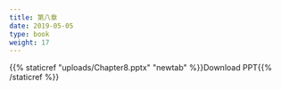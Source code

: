 ```yaml
---
title: 第八章
date: 2019-05-05
type: book
weight: 17
---
```


{{% staticref "uploads/Chapter8.pptx" "newtab" %}}Download PPT{{% /staticref %}}